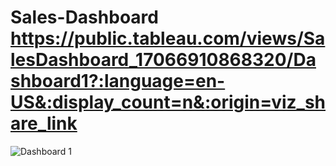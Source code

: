 # Sales-Dashboard  https://public.tableau.com/views/SalesDashboard_17066910868320/Dashboard1?:language=en-US&:display_count=n&:origin=viz_share_link

![Dashboard 1](https://github.com/leena2899/Sales-Dashboard/assets/55999130/c2060aca-261b-40cd-85c5-06fb3d06f958)
